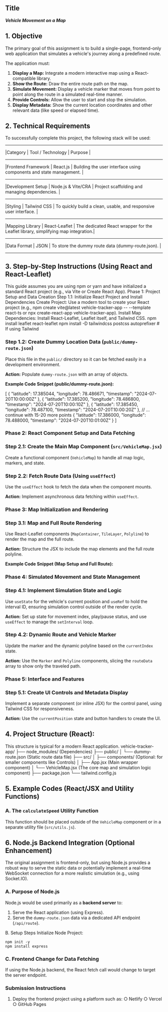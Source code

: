 ## Title

***Vehicle Movement on a Map***

## 1. Objective

The primary goal of this assignment is to build a single-page, frontend-only web application that simulates a vehicle's journey along a predefined route.

The application must:

1. **Display a Map:** Integrate a modern interactive map using a React-compatible library.
2. **Show the Route:** Draw the entire route path on the map.
3. **Simulate Movement:** Display a vehicle marker that moves from point to point along the route in a simulated real-time manner.
4. **Provide Controls:** Allow the user to start and stop the simulation.
5. **Display Metadata:** Show the current location coordinates and other relevant data (like speed or elapsed time).

## 2. Technical Requirements
To successfully complete this project, the following stack will be used:

___________________________________________________________________________________________________________________________
|Category	          | Tool / Technology	 | Purpose                                                                         |
____________________________________________________________________________________________________________________________
|Frontend Framework | React.js	         | Building the user interface using components and state management.              |
____________________________________________________________________________________________________________________________
|Development Setup	| Node.js & Vite/CRA | Project scaffolding and managing dependencies.                                  |
___________________________________________________________________________________________________________________________
|Styling	          | Tailwind CSS	     | To quickly build a clean, usable, and responsive user interface.                |
___________________________________________________________________________________________________________________________
|Mapping Library  	| React-Leaflet	     | The dedicated React wrapper for the Leaflet library, simplifying map integration.|
___________________________________________________________________________________________________________________________
|Data Format	      | JSON             	 | To store the dummy route data (dummy-route.json).                               |
____________________________________________________________________________________________________________________________

## 3. Step-by-Step Instructions (Using React and React-Leaflet)
This guide assumes you are using npm or yarn and have initialized a standard React project (e.g., via Vite or Create React App).
Phase 1: Project Setup and Data Creation
Step 1.1: Initialize React Project and Install Dependencies
Create Project: Use a modern tool to create your React project (e.g., npm create vite@latest vehicle-tracker-app -- --template react-ts or npx create-react-app vehicle-tracker-app).
Install Map Dependencies: Install React-Leaflet, Leaflet itself, and Tailwind CSS.
npm install leaflet react-leaflet
npm install -D tailwindcss postcss autoprefixer # If using Tailwind

### Step 1.2: Create Dummy Location Data (`public/dummy-route.json`)

Place this file in the `public/` directory so it can be fetched easily in a development environment.

**Action:** Populate `dummy-route.json` with an array of objects.

**Example Code Snippet (public/dummy-route.json):**

[
  { "latitude": 17.385044, "longitude": 78.486671, "timestamp": "2024-07-20T10:00:00Z" },
  { "latitude": 17.385200, "longitude": 78.486800, "timestamp": "2024-07-20T10:00:10Z" },
  { "latitude": 17.385450, "longitude": 78.487100, "timestamp": "2024-07-20T10:00:20Z" },
  // ... continue with 15-20 more points
  { "latitude": 17.386000, "longitude": 78.488000, "timestamp": "2024-07-20T10:01:00Z" }
]

### Phase 2: React Component Setup and Data Fetching

### Step 2.1: Create the Main Map Component (`src/VehicleMap.jsx`)

Create a functional component (`VehicleMap`) to handle all map logic, markers, and state.

### Step 2.2: Fetch Route Data (Using `useEffect`)

Use the `useEffect` hook to fetch the data when the component mounts.

**Action:** Implement asynchronous data fetching within `useEffect`.

### Phase 3: Map Initialization and Rendering

### Step 3.1: Map and Full Route Rendering

Use React-Leaflet components (`MapContainer`, `TileLayer`, `Polyline`) to render the map and the full route.

**Action:** Structure the JSX to include the map elements and the full route polyline.

**Example Code Snippet (Map Setup and Full Route):**

### Phase 4: Simulated Movement and State Management

### Step 4.1: Implement Simulation State and Logic

Use `useState` for the vehicle's current position and `useRef` to hold the interval ID, ensuring simulation control outside of the render cycle.

**Action:** Set up state for movement index, play/pause status, and use `useEffect` to manage the `setInterval` loop.

### Step 4.2: Dynamic Route and Vehicle Marker

Update the marker and the dynamic polyline based on the `currentIndex` state.

**Action:** Use the `Marker` and `Polyline` components, slicing the `routeData` array to show only the traveled path.

### Phase 5: Interface and Features

### Step 5.1: Create UI Controls and Metadata Display

Implement a separate component (or inline JSX) for the control panel, using Tailwind CSS for responsiveness.

**Action:** Use the `currentPosition` state and button handlers to create the UI.

## 4. Project Structure (React):

This structure is typical for a modern React application.
vehicle-tracker-app/
├── node_modules/       (Dependencies)
├── public/
│   └── dummy-route.json (Static route data file)
├── src/
│   ├── components/     (Optional: for smaller components like Controls)
│   ├── App.jsx         (Main wrapper component)
│   └── VehicleMap.jsx  (The core map and simulation logic component)
├── package.json
└── tailwind.config.js

## 5. Example Codes (React/JSX and Utility Functions)

### A. The `calculateSpeed` Utility Function

This function should be placed outside of the `VehicleMap` component or in a separate utility file (`src/utils.js`).

## 6. Node.js Backend Integration (Optional Enhancement)

The original assignment is frontend-only, but using Node.js provides a robust way to serve the static data or potentially implement a real-time WebSocket connection for a more realistic simulation (e.g., using Socket.IO).

### A. Purpose of Node.js

Node.js would be used primarily as a **backend server** to:

1. Serve the React application (using Express).
2. Serve the `dummy-route.json` data via a dedicated API endpoint (`/api/route`).

B. Setup Steps
  Initialize Node Project:

    npm init -y
    npm install express


### C. Frontend Change for Data Fetching

If using the Node.js backend, the React fetch call would change to target the server endpoint.

### Submission Instructions
1. Deploy the frontend project using a platform such as:
○ Netlify
○ Vercel
○ GitHub Pages
